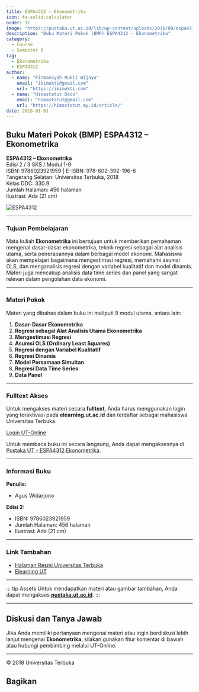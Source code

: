 ```yaml
--- 
title: ESPA4312 – Ekonometrika
icon: fa-solid:calculator
order: 11
image: "https://pustaka.ut.ac.id/lib/wp-content/uploads/2016/08/espa431202.jpg"
description: "Buku Materi Pokok (BMP) ESPA4312 - Ekonometrika"
category:
  - Course
  - Semester 8
tag:
  - Ekonometrika
  - ESPA4312
author:
  - name: "Firmansyah Mukti Wijaya"
    email: "ikimukti@gmail.com"
    url: "https://ikimukti.com"
  - name: "Himastatut Docs"
    email: "himastatut@gmail.com"
    url: "https://himastatut.my.id/article/"
date: 2018-01-01
--- 
```


## Buku Materi Pokok (BMP) ESPA4312 – Ekonometrika

**ESPA4312 – Ekonometrika**  
Edisi 2 / 3 SKS / Modul 1-9  
ISBN: 9786023921959 | E-ISBN: 978-602-392-196-6  
Tangerang Selatan: Universitas Terbuka, 2018  
Kelas DDC: 330.9  
Jumlah Halaman: 456 halaman  
Ilustrasi: Ada (21 cm)

![ESPA4312](https://pustaka.ut.ac.id/lib/wp-content/uploads/2016/08/espa431202.jpg)

--- 

### Tujuan Pembelajaran

Mata kuliah **Ekonometrika** ini bertujuan untuk memberikan pemahaman mengenai dasar-dasar ekonometrika, teknik regresi sebagai alat analisis utama, serta penerapannya dalam berbagai model ekonomi. Mahasiswa akan mempelajari bagaimana mengestimasi regresi, memahami asumsi OLS, dan menganalisis regresi dengan variabel kualitatif dan model dinamis. Materi juga mencakup analisis data time series dan panel yang sangat relevan dalam pengolahan data ekonomi.

--- 

### Materi Pokok

Materi yang dibahas dalam buku ini meliputi 9 modul utama, antara lain:

1. **Dasar-Dasar Ekonometrika**
2. **Regresi sebagai Alat Analisis Utama Ekonometrika**
3. **Mengestimasi Regresi**
4. **Asumsi OLS (Ordinary Least Squares)**
5. **Regresi dengan Variabel Kualitatif**
6. **Regresi Dinamis**
7. **Model Persamaan Simultan**
8. **Regresi Data Time Series**
9. **Data Panel**

--- 

### Fulltext Akses

Untuk mengakses materi secara **fulltext**, Anda harus menggunakan login yang teraktivasi pada **elearning.ut.ac.id** dan terdaftar sebagai mahasiswa Universitas Terbuka.

[Login UT-Online](http://elearning.ut.ac.id)

Untuk membaca buku ini secara langsung, Anda dapat mengaksesnya di [Pustaka UT - ESPA4312 Ekonometrika](https://pustaka.ut.ac.id/lib/espa4312-ekonometrika/).

--- 

### Informasi Buku

**Penulis:**  
- Agus Widarjono

**Edisi 2:**
- ISBN: 9786023921959
- Jumlah Halaman: 456 halaman
- Ilustrasi: Ada (21 cm)

--- 

### Link Tambahan

- [Halaman Resmi Universitas Terbuka](https://www.ut.ac.id)
- [Elearning UT](http://elearning.ut.ac.id)

--- 

::: tip Assets
Untuk mendapatkan materi atau gambar tambahan, Anda dapat mengakses **[pustaka.ut.ac.id](https://pustaka.ut.ac.id)**.
:::

--- 

## Diskusi dan Tanya Jawab

Jika Anda memiliki pertanyaan mengenai materi atau ingin berdiskusi lebih lanjut mengenai **Ekonometrika**, silakan gunakan fitur komentar di bawah atau hubungi pembimbing melalui UT-Online.

--- 

<footer>
  <p>© 2018 Universitas Terbuka</p>
</footer>


## Bagikan
<Share colorful />
<GitContributors />
<GitChangelog />